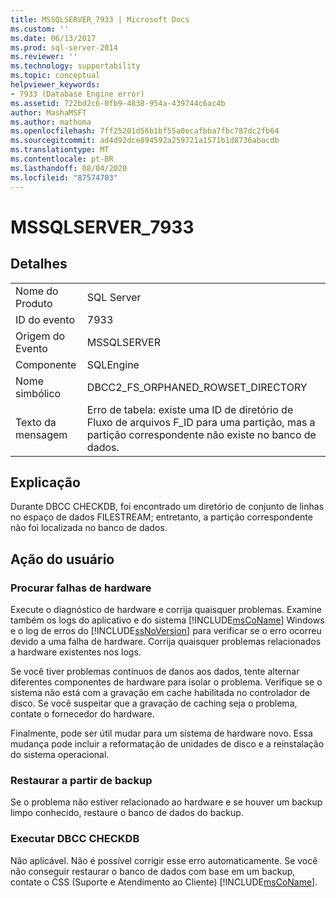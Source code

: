 ```yaml
---
title: MSSQLSERVER_7933 | Microsoft Docs
ms.custom: ''
ms.date: 06/13/2017
ms.prod: sql-server-2014
ms.reviewer: ''
ms.technology: supportability
ms.topic: conceptual
helpviewer_keywords:
- 7933 (Database Engine error)
ms.assetid: 722bd2c6-0fb9-4838-954a-439744c6ac4b
author: MashaMSFT
ms.author: mathoma
ms.openlocfilehash: 7ff25201d56b1bf55a0ecafbba7fbc787dc2fb64
ms.sourcegitcommit: ad4d92dce894592a259721a1571b1d8736abacdb
ms.translationtype: MT
ms.contentlocale: pt-BR
ms.lasthandoff: 08/04/2020
ms.locfileid: "87574703"
---
```

# <a name="mssqlserver_7933"></a>MSSQLSERVER_7933
    
## <a name="details"></a>Detalhes  
  
|||  
|-|-|  
|Nome do Produto|SQL Server|  
|ID do evento|7933|  
|Origem do Evento|MSSQLSERVER|  
|Componente|SQLEngine|  
|Nome simbólico|DBCC2_FS_ORPHANED_ROWSET_DIRECTORY|  
|Texto da mensagem|Erro de tabela: existe uma ID de diretório de Fluxo de arquivos F_ID para uma partição, mas a partição correspondente não existe no banco de dados.|  
  
## <a name="explanation"></a>Explicação  
 Durante DBCC CHECKDB, foi encontrado um diretório de conjunto de linhas no espaço de dados FILESTREAM; entretanto, a partição correspondente não foi localizada no banco de dados.  
  
## <a name="user-action"></a>Ação do usuário  
  
### <a name="look-for-hardware-failure"></a>Procurar falhas de hardware  
 Execute o diagnóstico de hardware e corrija quaisquer problemas. Examine também os logs do aplicativo e do sistema [!INCLUDE[msCoName](../../includes/msconame-md.md)] Windows e o log de erros do [!INCLUDE[ssNoVersion](../../includes/ssnoversion-md.md)] para verificar se o erro ocorreu devido a uma falha de hardware. Corrija quaisquer problemas relacionados a hardware existentes nos logs.  
  
 Se você tiver problemas contínuos de danos aos dados, tente alternar diferentes componentes de hardware para isolar o problema. Verifique se o sistema não está com a gravação em cache habilitada no controlador de disco. Se você suspeitar que a gravação de caching seja o problema, contate o fornecedor do hardware.  
  
 Finalmente, pode ser útil mudar para um sistema de hardware novo. Essa mudança pode incluir a reformatação de unidades de disco e a reinstalação do sistema operacional.  
  
### <a name="restore-from-backup"></a>Restaurar a partir de backup  
 Se o problema não estiver relacionado ao hardware e se houver um backup limpo conhecido, restaure o banco de dados do backup.  
  
### <a name="run-dbcc-checkdb"></a>Executar DBCC CHECKDB  
 Não aplicável. Não é possível corrigir esse erro automaticamente. Se você não conseguir restaurar o banco de dados com base em um backup, contate o CSS (Suporte e Atendimento ao Cliente) [!INCLUDE[msCoName](../../includes/msconame-md.md)].  
  
  
